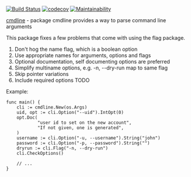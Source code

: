 [![Build Status](https://travis-ci.org/gregoryv/cmdline.svg?branch=master)](https://travis-ci.org/gregoryv/cmdline)
[![codecov](https://codecov.io/gh/gregoryv/cmdline/branch/master/graph/badge.svg)](https://codecov.io/gh/gregoryv/cmdline)
[![Maintainability](https://api.codeclimate.com/v1/badges/3dbee57c607ffec60702/maintainability)](https://codeclimate.com/github/gregoryv/cmdline/maintainability)


[cmdline](https://godoc.org/pkg/github.com/gregoryv/cmdline) -
package cmdline provides a way to parse command line arguments

This package fixes a few problems that come with using the flag package.

  1. Don't hog the name flag, which is a boolean option
  2. Use appropriate names for arguments, options and flags
  3. Optional documentation, self documenting options are preferred
  4. Simplify multiname options, e.g. -n, --dry-run map to same flag
  5. Skip pointer variations
  6. Include required options TODO

Example:

    func main() {
        cli := cmdline.New(os.Args)
        uid, opt := cli.Option("--uid").IntOpt(0)
        opt.Doc(
                "user id to set on the new account",
                "If not given, one is generated",
        )
        username := cli.Option("-u, --username").String("john")
        password := cli.Option("-p, --password").String("")
        dryrun := cli.Flag("-n, --dry-run")
        cli.CheckOptions()

        // ...
    }

